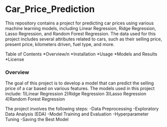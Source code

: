 # Car_Price_Prediction

This repository contains a project for predicting car prices using various machine learning models, including Linear Regression, Ridge Regression, Lasso Regression, and Random Forest Regression. The data used for this project includes several attributes related to cars, such as their selling price, present price, kilometers driven, fuel type, and more.

Table of Contents
*Overview/n
*Installation
*Usage
*Models and Results
*License
### Overview
The goal of this project is to develop a model that can predict the selling price of a car based on various features. The models used in this project include:
1)Linear Regression
2)Ridge Regression
3)Lasso Regression
4)Random Forest Regression

The project involves the following steps:
-Data Preprocessing
-Exploratory Data Analysis (EDA)
-Model Training and Evaluation
-Hyperparameter Tuning
-Saving the Best Model
